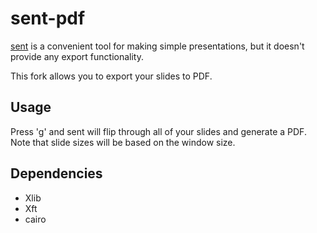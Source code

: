 # sent-pdf

[sent](https://tools.suckless.org/sent/) is a convenient tool for making simple presentations, but it doesn't provide any export functionality.

This fork allows you to export your slides to PDF.

## Usage

Press 'g' and sent will flip through all of your slides and generate a PDF. Note that slide sizes will be based on the window size.

## Dependencies

* Xlib
* Xft
* cairo
